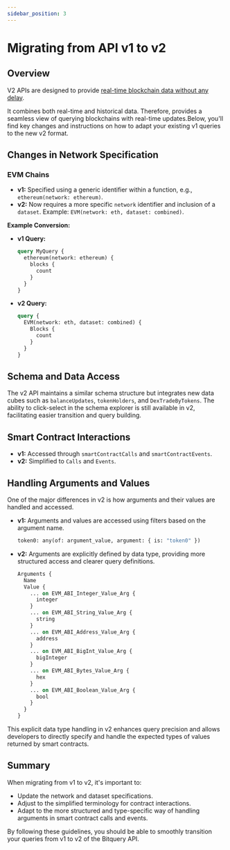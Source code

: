 ```yaml
---
sidebar_position: 3
---
```


# Migrating from API v1 to v2

## Overview

V2 APIs are designed to provide  [real-time blockchain data without any delay](https://bitquery.io/blog/analysis-of-blockchain-availabilitybased-on-block-lag).

It combines both real-time and historical data. Therefore, provides a seamless view of querying blockchains with real-time updates.Below, you'll find key changes and instructions on how to adapt your existing v1 queries to the new v2 format.


## Changes in Network Specification

### EVM Chains

- **v1:** Specified using a generic identifier within a function, e.g., `ethereum(network: ethereum)`.
- **v2:** Now requires a more specific `network` identifier and inclusion of a `dataset`. Example: `EVM(network: eth, dataset: combined)`.

**Example Conversion:**

- **v1 Query:**
  ```graphql
  query MyQuery {
    ethereum(network: ethereum) {
      blocks {
        count
      }
    }
  }
  ```

- **v2 Query:**
  ```graphql
  query {
    EVM(network: eth, dataset: combined) {
      Blocks {
        count
      }
    }
  }
  ```

## Schema and Data Access

The v2 API maintains a similar schema structure but integrates new data cubes such as `balanceUpdates`, `tokenHolders`, and `DexTradeByTokens`. The ability to click-select in the schema explorer is still available in v2, facilitating easier transition and query building.

## Smart Contract Interactions

- **v1:** Accessed through `smartContractCalls` and `smartContractEvents`.
- **v2:** Simplified to `Calls` and `Events`.

## Handling Arguments and Values

One of the major differences in v2 is how arguments and their values are handled and accessed.

- **v1:** Arguments and values are accessed using filters based on the argument name.
  ```graphql
  token0: any(of: argument_value, argument: { is: "token0" })
  ```

- **v2:** Arguments are explicitly defined by data type, providing more structured access and clearer query definitions.
  ```graphql
  Arguments {
    Name
    Value {
      ... on EVM_ABI_Integer_Value_Arg {
        integer
      }
      ... on EVM_ABI_String_Value_Arg {
        string
      }
      ... on EVM_ABI_Address_Value_Arg {
        address
      }
      ... on EVM_ABI_BigInt_Value_Arg {
        bigInteger
      }
      ... on EVM_ABI_Bytes_Value_Arg {
        hex
      }
      ... on EVM_ABI_Boolean_Value_Arg {
        bool
      }
    }
  }
  ```

This explicit data type handling in v2 enhances query precision and allows developers to directly specify and handle the expected types of values returned by smart contracts.

## Summary

When migrating from v1 to v2, it's important to:
- Update the network and dataset specifications.
- Adjust to the simplified terminology for contract interactions.
- Adapt to the more structured and type-specific way of handling arguments in smart contract calls and events.

By following these guidelines, you should be able to smoothly transition your queries from v1 to v2 of the Bitquery API.
